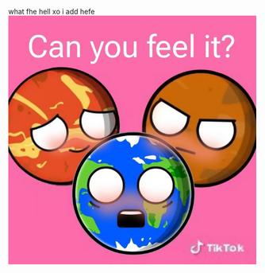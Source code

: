 what fhe hell xo i add hefe
<img src="https://raw.githubusercontent.com/e4rth/e4rth/main/59fccd7d242a206b4f73119c87ea185b.jpg" alt="Banner" width="500"/>
